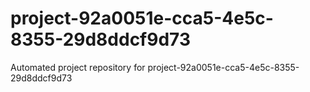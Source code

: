 # project-92a0051e-cca5-4e5c-8355-29d8ddcf9d73
Automated project repository for project-92a0051e-cca5-4e5c-8355-29d8ddcf9d73
